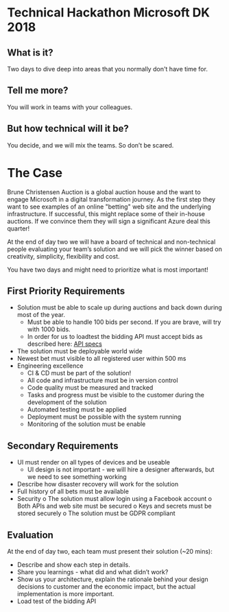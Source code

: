 # Technical Hackathon Microsoft DK 2018

## What is it? 
Two days to dive deep into areas that you normally don't have time for.
 
## Tell me more? 
You will work in teams with your colleagues.
 
## But how technical will it be? 
You decide, and we will mix the teams. So don’t be scared.
 
 
# The Case
Brune Christensen Auction is a global auction house and the want to engage Microsoft in a digital transformation journey. As the first step they want to see examples of an online "betting" web site and the underlying infrastructure. If successful, this might replace some of their in-house auctions. If we convince them they will sign a significant Azure deal this quarter!
 

At the end of day two we will have a board of technical and non-technical people evaluating your team’s solution and we will pick the winner based on creativity, simplicity, flexibility and cost.

You have two days and might need to prioritize what is most important!

## First Priority Requirements

* Solution must be able to scale up during auctions and back down during most of the year.
	* Must be able to handle 100 bids per second. If you are brave, will try with 1000 bids.
	* In order for us to loadtest the bidding API must accept bids as described here: [API specs](https://github.com/mpeder/onlineauction/blob/master/apidefinition/bidding-api-swagger.yaml)
* The solution must be deployable world wide
* Newest bet must visible to all registered user within 500 ms
* Engineering excellence
	* CI & CD must be part of the solution!
	* All code and infrastructure must be in version control
	* Code quality must be measured and tracked
	* Tasks and progress must be visible to the customer during the development of the solution
	* Automated testing must be applied
	* Deployment must be possible with the system running
	* Monitoring of the solution must be enable


## Secondary Requirements
* UI must render on all types of devices and be useable
	* UI design is not important - we will hire a designer afterwards, but we need to see something working
* Describe how disaster recovery will work for the solution
* Full history of all bets must be available
* Security
	o The solution must allow login using a Facebook account
	o Both APIs and web site must be secured
	o Keys and secrets must be stored securely
	o The solution must be GDPR compliant

## Evaluation
At the end of day two, each team must present their solution (~20 mins):
* Describe and show each step in details.
* Share you learnings - what did and what didn’t work?
* Show us your architecture, explain the rationale behind your design decisions to customer and the economic impact, but the actual implementation is more important. 
* Load test of the bidding API
